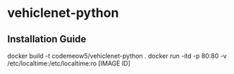 # vehiclenet-python

## Installation Guide

docker build -t codemeow5/vehiclenet-python .
docker run -itd -p 80:80 -v /etc/localtime:/etc/localtime:ro [IMAGE ID]
